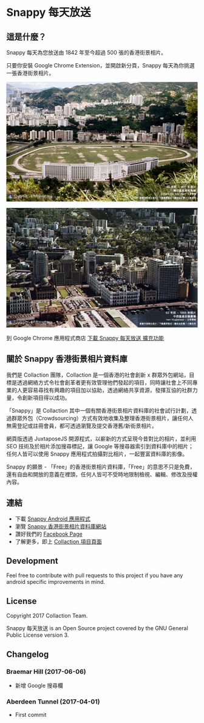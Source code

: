 # Snappy 每天放送

## 這是什麼？

Snappy 每天為您放送由 1842 年至今超過 500 張的香港街景相片。

只要你安裝 Google Chrome Extension，並開啟新分頁，Snappy 每天為你挑選一張香港街景相片。

![alt](https://raw.githubusercontent.com/collaction/snappy-chrome-new-tab/master/Screen001.jpg)

![alt](https://raw.githubusercontent.com/collaction/snappy-chrome-new-tab/master/Screen002.jpg)

到 Google Chrome 應用程式商店 [下載 Snappy 每天放送 擴充功能](https://chrome.google.com/webstore/detail/snappy-%E6%AF%8F%E5%A4%A9%E6%94%BE%E9%80%81/kjieibacnclikhbmjboepkfbmdkpgkoo) 

## 關於 Snappy 香港街景相片資料庫

我們是 Collaction 團隊，Collaction 是一個香港的社會創新 x 群眾外包網站，目標是透過網絡方式令社會創革者更有效管理他們發起的項目，同時讓社會上不同專業的人更容易尋找有興趣的項目加以協助，透過網絡共享資源，發揮互協的社群力量，令創新項目得以成功。

「Snappy」是 Collaction 其中一個有關香港街景相片資料庫的社會試行計劃，透過群眾外包（Crowdsourcing）方式有效地收集及整理香港街景相片，讓任何人無需登記或註冊會員，都可透過瀏覽及提交香港舊/新街景相片。

網頁版透過 JuxtaposeJS 開源程式，以嶄新的方式呈現今昔對比的相片，並利用 SEO 技術及於相片添加搜尋標記，讓 Google 等搜尋器索引到資料庫中的相片；任何人皆可以使用 Snappy 應用程式拍攝對比相片，一起豐富資料庫的影像。

Snappy 的願景 - 「Free」的香港街景相片資料庫，「Free」的意思不只是免費，還有自由和開放的意義在裡頭，任何人皆可不受時地限制檢視、編輯、修改及授權內容。

## 連結

* 下載 [Snappy Android 應用程式](https://play.google.com/store/apps/details?id=hk.collaction.snappy)
* 瀏覽 [Snappy 香港街景相片資料庫網站](https://snappy.collaction.hk)
* 讚好我們的 [Facebook Page](https://www.facebook.com/snappyscheme)
* 了解更多，即上 [Collaction 項目頁面](https://www.collaction.hk/s/snappy/)

## Development
Feel free to contribute with pull requests to this project if you have any android specific improvements in mind.

## License
Copyright 2017 Collaction Team. 

Snappy 每天放送 is an Open Source project covered by the GNU General Public License version 3.

## Changelog

### Braemar Hill (2017-06-06)
* 新增 Google 搜尋欄

### Aberdeen Tunnel (2017-04-01)
* First commit